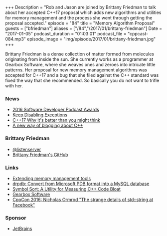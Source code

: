 +++
Description = "Rob and Jason are joined by Brittany Friedman to talk about her accepted C++17 proposal which adds new algorithms and utilities for memory management and the process she went through getting the proposal accepted."
episode = "84"
title = "Memory Algorithm Proposal"
guests = ["bfriedman"]
aliases = ["/84","/2017/01/brittany-friedman"]
Date = "2017-01-05"
podcast_duration = "01:03:01"
podcast_file = "cppcast-084.mp3"
episode_image = "img/episode/2017/01/brittany-friedman.jpg"
+++

Brittany Friedman is a dense collection of matter formed from molecules originating from inside the sun. She currently works as a programmer at Gearbox Software, where she weaves ones and zeroes into intricate little patterns. Her proposal for new memory management algorithms was accepted for C++17 and a bug that she filed against the C++ standard was fixed the way that she recommended. So basically you do not want to trifle with her.

### News ###

 - [2016 Software Developer Podcast Awards](https://simpleprogrammer.com/podcast-awards/)
 - [Keep Disabling Exceptions](http://seanmiddleditch.com/keep-disabling-exceptions/)
 - [C++17 Why it's better than you might think](http://www.levelofindirection.com/journal/2016/12/28/c17-why-its-better-than-you-might-think.html)
 - [A new way of blogging about C++](http://blog.klipse.tech/cpp/2016/12/29/blog-cpp.html)
 
### Brittany Friedman ###

 - [@listenserver](https://twitter.com/listenserver)
 - [Brittany Friedman's GitHub](https://github.com/briterator)
 
### Links ###

 - [Extending memory management tools](http://wg21.link/p0040)
 - [drpdb: Convert from Microsoft PDB format into a MySQL database](https://github.com/briterator/drpdb)
 - [Symbol Sort: A Utility for Measuring C++ Code Bloat](http://gameangst.com/?p=320)
 - [Gearbox Software](http://www.gearboxsoftware.com/)
 - [CppCon 2016: Nicholas Ormrod "The strange details of std::string at Facebook"](https://www.youtube.com/watch?v=kPR8h4-qZdk)
 
### Sponsor ###

- [JetBrains](https://www.jetbrains.com/cpp/?utm_source=cppcast&utm_medium=podcast&utm_content=cppcast-podcast&utm_campaign=cpp)

